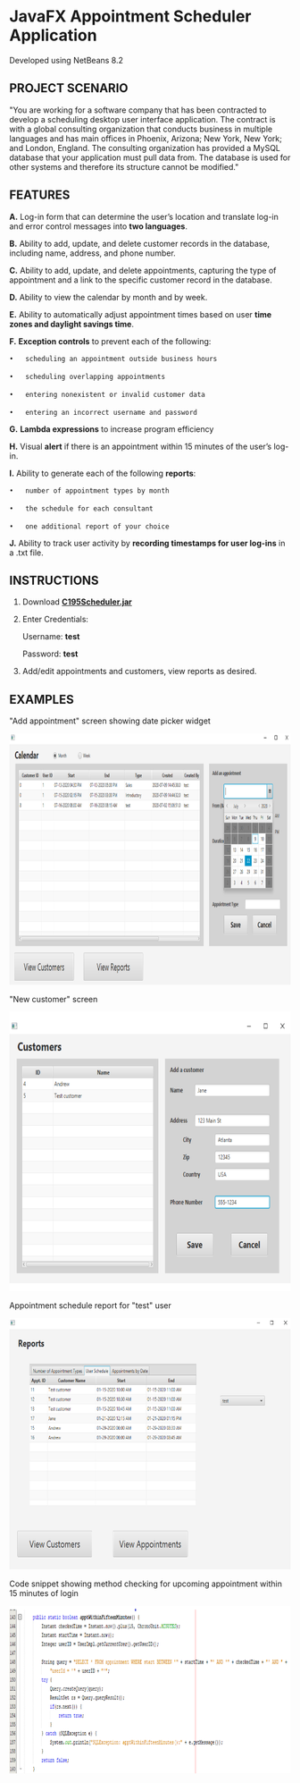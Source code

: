 # JavaFX Appointment Scheduler Application

Developed using NetBeans 8.2


## PROJECT SCENARIO

"You are working for a software company that has been contracted to develop a scheduling desktop user interface application. 
The contract is with a global consulting organization that conducts business in multiple languages and has main offices in 
Phoenix, Arizona; New York, New York; and London, England. The consulting organization has provided a MySQL database that your 
application must pull data from. The database is used for other systems and therefore its structure cannot be modified."


## FEATURES

**A.**   Log-in form that can determine the user’s location and translate log-in and error control messages into **two languages**.

**B.**   Ability to add, update, and delete customer records in the database, including name, address, and phone number.

**C.**   Ability to add, update, and delete appointments, capturing the type of appointment and a link to the 
specific customer record in the database.

**D.**   Ability to view the calendar by month and by week.

**E.**    Ability to automatically adjust appointment times based on user **time zones and daylight savings time**.

**F.**   **Exception controls** to prevent each of the following:

    •   scheduling an appointment outside business hours

    •   scheduling overlapping appointments

    •   entering nonexistent or invalid customer data

    •   entering an incorrect username and password

**G.**  **Lambda expressions** to increase program efficiency

**H.**   Visual **alert** if there is an appointment within 15 minutes of the user’s log-in.

**I.**   Ability to generate each of the following **reports**:

    •   number of appointment types by month

    •   the schedule for each consultant

    •   one additional report of your choice

**J.**   Ability to track user activity by **recording timestamps for user log-ins** in a .txt file. 


## INSTRUCTIONS

1. Download [**C195Scheduler.jar**](C195Scheduler.jar)

2. Enter Credentials:

    Username: **test**
    
    Password: **test**
    
3. Add/edit appointments and customers, view reports as desired.


## EXAMPLES

"Add appointment" screen showing date picker widget

<img src="screenshots/appt_calendar.png" width="800" height="450" />

"New customer" screen

<img src="screenshots/new_customer.png" width="700" height="500" />

Appointment schedule report for "test" user

<img src="screenshots/user_schedule.png" width="700" height="450" />

Code snippet showing method checking for upcoming appointment within 15 minutes of login

<img src="screenshots/appointment_alert.png" width="900" height="300" />
